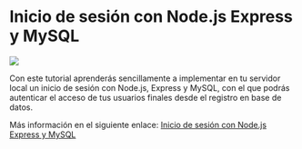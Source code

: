 # Inicio de sesión con Node.js Express y MySQL
<img src="https://i0.wp.com/www.configuroweb.com/wp-content/uploads/2022/05/Inicio-de-sesion-con-Node.js-Express-y-MySQL-1.png?resize=800%2C500&ssl=1">

Con este tutorial aprenderás sencillamente a implementar en tu servidor local un inicio de sesión con Node.js, Express y MySQL, con el que podrás autenticar el acceso de tus usuarios finales desde el registro en base de datos.

Más información en el siguiente enlace: <a href="https://www.configuroweb.com/inicio-de-sesion-con-node-js-express-y-mysql/">Inicio de sesión con Node.js Express y MySQL</a>
